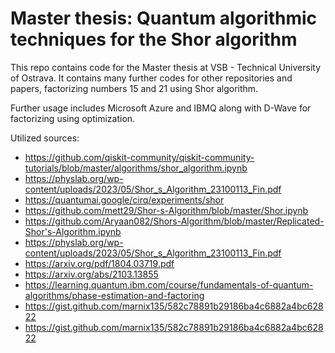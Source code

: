 # Master thesis: Quantum algorithmic techniques for the Shor algorithm
This repo contains code for the Master thesis at VSB - Technical University of Ostrava.
It contains many further codes for other repositories and papers, factorizing numbers 15 and 21 using Shor algorithm.

Further usage includes Microsoft Azure and IBMQ along with D-Wave for factorizing using optimization.

Utilized sources:
- https://github.com/qiskit-community/qiskit-community-tutorials/blob/master/algorithms/shor_algorithm.ipynb
- https://physlab.org/wp-content/uploads/2023/05/Shor_s_Algorithm_23100113_Fin.pdf
- https://quantumai.google/cirq/experiments/shor
- https://github.com/mett29/Shor-s-Algorithm/blob/master/Shor.ipynb
- https://github.com/Aryaan082/Shors-Algorithm/blob/master/Replicated-Shor's-Algorithm.ipynb
- https://physlab.org/wp-content/uploads/2023/05/Shor_s_Algorithm_23100113_Fin.pdf
- https://arxiv.org/pdf/1804.03719.pdf
- https://arxiv.org/abs/2103.13855
- https://learning.quantum.ibm.com/course/fundamentals-of-quantum-algorithms/phase-estimation-and-factoring
- https://gist.github.com/marnix135/582c78891b29186ba4c6882a4bc62822
- https://gist.github.com/marnix135/582c78891b29186ba4c6882a4bc62822
